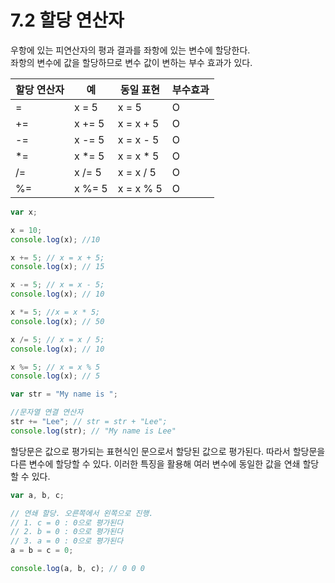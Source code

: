 # 7.2 할당 연산자

우항에 있는 피연산자의 평과 결과를 좌항에 있는 변수에 할당한다.  
좌항의 변수에 값을 할당하므로 변수 값이 변하는 부수 효과가 있다.

| 할당 연산자 | 예      | 동일 표현  | 부수효과 |
| ----------- | ------- | ---------- | -------- |
| =           | x = 5   | x = 5      | O        |
| +=          | x += 5  | x = x + 5  | O        |
| -=          | x -= 5  | x = x - 5  | O        |
| \*=         | x \*= 5 | x = x \* 5 | O        |
| /=          | x /= 5  | x = x / 5  | O        |
| %=          | x %= 5  | x = x % 5  | O        |

```js
var x;

x = 10;
console.log(x); //10

x += 5; // x = x + 5;
console.log(x); // 15

x -= 5; // x = x - 5;
console.log(x); // 10

x *= 5; //x = x * 5;
console.log(x); // 50

x /= 5; // x = x / 5;
console.log(x); // 10

x %= 5; // x = x % 5
console.log(x); // 5

var str = "My name is ";

//문자열 연결 연산자
str += "Lee"; // str = str + "Lee";
console.log(str); // "My name is Lee"
```

할당문은 값으로 평가되는 표현식인 문으로서 할당된 값으로 평가된다. 따라서 할당문을 다른 변수에 할당할 수 있다. 이러한 특징을 활용해 여러 변수에 동일한 값을 연쇄 할당할 수 있다.

```js
var a, b, c;

// 연쇄 할당. 오른쪽에서 왼쪽으로 진행.
// 1. c = 0 : 0으로 평가된다
// 2. b = 0 : 0으로 평가된다
// 3. a = 0 : 0으로 평가된다
a = b = c = 0;

console.log(a, b, c); // 0 0 0
```
